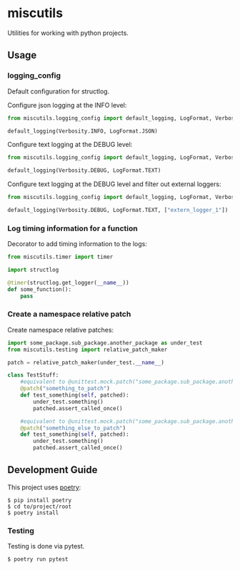 # miscutils

Utilities for working with python projects.

## Usage

### logging_config

Default configuration for structlog. 

Configure json logging at the INFO level:
```python
from miscutils.logging_config import default_logging, LogFormat, Verbosity

default_logging(Verbosity.INFO, LogFormat.JSON)
```

Configure text logging at the DEBUG level:
```python
from miscutils.logging_config import default_logging, LogFormat, Verbosity

default_logging(Verbosity.DEBUG, LogFormat.TEXT)
```

Configure text logging at the DEBUG level and filter out external loggers:
```python
from miscutils.logging_config import default_logging, LogFormat, Verbosity

default_logging(Verbosity.DEBUG, LogFormat.TEXT, ["extern_logger_1"])
```

### Log timing information for a function

Decorator to add timing information to the logs:
```python
from miscutils.timer import timer

import structlog

@timer(structlog.get_logger(__name__))
def some_function():
    pass
```

### Create a namespace relative patch

Create namespace relative patches:
```python
import some_package.sub_package.another_package as under_test
from miscutils.testing import relative_patch_maker

patch = relative_patch_maker(under_test.__name__)

class TestStuff:
    #equivalent to @unittest.mock.patch("some_package.sub_package.another_package.something_to_patch")
    @patch("something_to_patch")
    def test_something(self, patched):
        under_test.something()
        patched.assert_called_once()

    #equivalent to @unittest.mock.patch("some_package.sub_package.another_package.something_else_to_patch")
    @patch("something_else_to_patch")
    def test_something(self, patched):
        under_test.something()
        patched.assert_called_once()
```

## Development Guide

This project uses [poetry](https://python-poetry.org/):

```
$ pip install poetry
$ cd to/project/root
$ poetry install
```

### Testing

Testing is done via pytest.

```
$ poetry run pytest
```